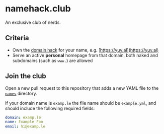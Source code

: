 # namehack.club

An exclusive club of nerds.

## Criteria

- Own the [domain hack](https://en.wikipedia.org/wiki/Domain_hack) for your name, e.g. [https://yuv.al](https://yuv.al)
- Serve an active **personal** homepage from that domain, both naked and subdomains (such as `www.`) are allowed

## Join the club

Open a new pull request to this repository that adds a new YAML file to the [`names`](names) directory.

If your domain name is `examp.le` the file name should be `example.yml`, and should include the following required fields:

```yaml
domain: examp.le
name: Example Foo
email: hi@examp.le
```